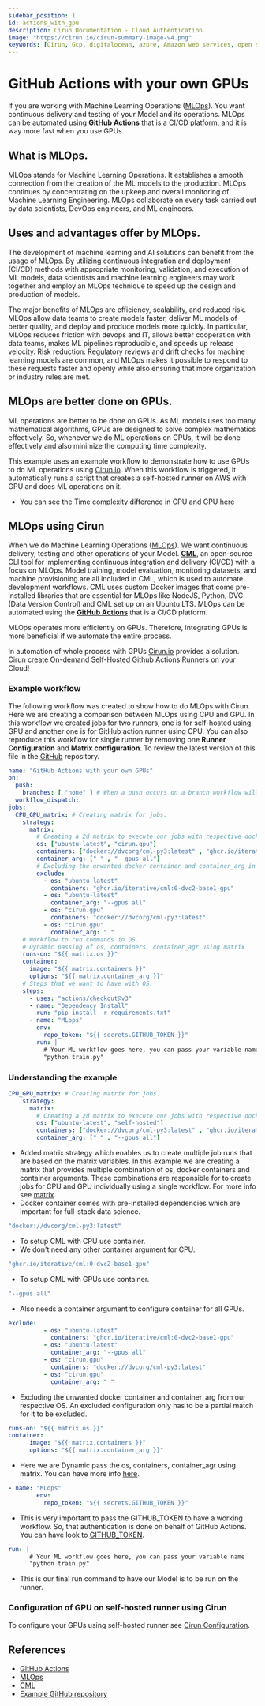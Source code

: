 ```yaml
---
sidebar_position: 1
id: actions_with_gpu
description: Cirun Documentation - Cloud Authentication.
image: "https://cirun.io/cirun-summary-image-v4.png"
keywords: [Cirun, Gcp, digitalocean, azure, Amazon web services, open stack, Authentication, Oracle]
---
```

# GitHub Actions with your own GPUs

If you are working with Machine Learning Operations ([MLOps](https://ml-ops.org/)). You want continuous delivery and testing of your Model and its operations. MLOps can be automated using **[GitHub Actions](https://docs.github.com/en/actions)** that is a CI/CD platform, and it is way more fast when you use GPUs.
## What is MLOps.
MLOps stands for Machine Learning Operations. It establishes a smooth connection from the creation of the ML models to the production. MLOps continues by concentrating on the upkeep and overall monitoring of Machine Learning Engineering. MLOps collaborate on every task carried out by data scientists, DevOps engineers, and ML engineers.

## Uses and advantages offer by MLOps.

The development of machine learning and AI solutions can benefit from the usage of MLOps. By utilizing continuous integration and deployment (CI/CD) methods with appropriate monitoring, validation, and execution of ML models, data scientists and machine learning engineers may work together and employ an MLOps technique to speed up the design and production of models.

The major benefits of MLOps are efficiency, scalability, and reduced risk. MLOps allow data teams to create models faster, deliver ML models of better quality, and deploy and produce models more quickly. In particular, MLOps reduces friction with devops and IT, allows better cooperation with data teams, makes ML pipelines reproducible, and speeds up release velocity. Risk reduction: Regulatory reviews and drift checks for machine learning models are common, and MLOps makes it possible to respond to these requests faster and openly while also ensuring that more organization or industry rules are met.

## MLOps are better done on GPUs.
ML operations are better to be done on GPUs. As ML models uses too many mathematical algorithms, GPUs are designed to solve complex mathematics effectively. So, whenever we do ML operations on GPUs, it will be done effectively and also minimize the computing time complexity.

This example uses an example workflow to demonstrate how to use GPUs to do ML operations using [Cirun.io](https://cirun.io/). When this workflow is triggered, it automatically runs a script that creates a self-hosted runner on AWS with GPU and does ML operations on it.

- You can see the Time complexity difference in CPU and GPU [here](https://github.com/vishal9629/MLops_with_Cirun/actions/runs/3452191297/usage)


## MLOps using Cirun

When we do Machine Learning Operations ([MLOps](https://ml-ops.org/)). We want continuous delivery, testing and other operations of your Model. **[CML](https://github.com/iterative/cml#getting-started)**, an open-source CLI tool for implementing continuous integration and delivery (CI/CD) with a focus on MLOps. Model training, model evaluation, monitoring datasets, and machine provisioning are all included in CML, which is used to automate development workflows. CML uses custom Docker images that come pre-installed libraries that are essential for MLOps like NodeJS, Python, DVC (Data Version Control) and CML set up on an Ubuntu LTS. MLOps can be automated using the **[GitHub Actions](https://docs.github.com/en/actions)** that is a CI/CD platform.

MLOps operates more efficiently on GPUs. Therefore, integrating GPUs is more beneficial if we automate the entire process.

In automation of whole process with GPUs [Cirun.io](https://cirun.io/) provides a solution. Cirun create On-demand Self-Hosted Github Actions Runners on your Cloud!

### Example workflow

The following workflow was created to show how to do MLOps with Cirun. Here we are creating a comparison between MLOps using CPU and GPU. In this workflow we created jobs for two runners, one is for self-hosted using GPU and another one is for GitHub action runner using CPU. You can also reproduce this workflow for single runner by removing one **Runner Configuration** and **Matrix configuration**. To review the latest version of this file in the [GitHub](https://github.com/vishal9629/MLops_with_Cirun/tree/new-example-2/.github/workflows) repository.

```yml
name: "GitHub Actions with your own GPUs"
on: 
  push:
    branches: [ "none" ] # When a push occurs on a branch workflow will trigger on your desired branch.
  workflow_dispatch: 
jobs:
  CPU_GPU_matrix: # Creating matrix for jobs.
    strategy:
      matrix:
        # Creating a 2d matrix to execute our jobs with respective docker containers.
        os: ["ubuntu-latest", "cirun.gpu"] 
        containers: ["docker://dvcorg/cml-py3:latest" , "ghcr.io/iterative/cml:0-dvc2-base1-gpu" ]
        container_arg: [" " , "--gpus all"]
        # Excluding the unwanted docker container and container_arg in our respective OS.
        exclude:
          - os: "ubuntu-latest"
            containers: "ghcr.io/iterative/cml:0-dvc2-base1-gpu"
          - os: "ubuntu-latest"
            container_arg: "--gpus all"
          - os: "cirun.gpu"
            containers: "docker://dvcorg/cml-py3:latest"
          - os: "cirun.gpu"
            container_arg: " "
    # Workflow to run commands in OS.
    # Dynamic passing of os, containers, container_agr using matrix 
    runs-on: "${{ matrix.os }}" 
    container:
      image: "${{ matrix.containers }}"
      options: "${{ matrix.container_arg }}"
    # Steps that we want to have with OS.
    steps:
      - uses: "actions/checkout@v3"
      - name: "Dependency Install"
        run: "pip install -r requirements.txt"
      - name: "MLops"
        env:
          repo_token: "${{ secrets.GITHUB_TOKEN }}"
        run: |
          # Your ML workflow goes here, you can pass your variable name
          "python train.py"
```

### Understanding the example

```yml
CPU_GPU_matrix: # Creating matrix for jobs.
    strategy:
      matrix:
        # Creating a 2d matrix to execute our jobs with respective docker containers.
        os: ["ubuntu-latest", "self-hosted"] 
        containers: ["docker://dvcorg/cml-py3:latest" , "ghcr.io/iterative/cml:0-dvc2-base1-gpu" ]
        container_arg: [" " , "--gpus all"]
```
- Added matrix strategy which enables us to create multiple job runs that are based on the matrix variables. In this example we are creating a matrix that provides multiple combination of os, docker containers and container arguments. These combinations are responsible for to create jobs for CPU and GPU individually using a single workflow. For more info see [matrix](https://docs.github.com/en/actions/using-jobs/using-a-matrix-for-your-jobs).
- Docker container comes with pre-installed dependencies which are important for full-stack data science.
```yml
"docker://dvcorg/cml-py3:latest"
```
- To setup CML with CPU use container.
- We don't need any other container argument for CPU.

```yml
"ghcr.io/iterative/cml:0-dvc2-base1-gpu"
```
- To setup CML with GPUs use container.

```yml
"--gpus all"
```
- Also needs a container argument to configure container for all GPUs.

```yml
exclude:
          - os: "ubuntu-latest"
            containers: "ghcr.io/iterative/cml:0-dvc2-base1-gpu"
          - os: "ubuntu-latest"
            container_arg: "--gpus all"
          - os: "cirun.gpu"
            containers: "docker://dvcorg/cml-py3:latest"
          - os: "cirun.gpu"
            container_arg: " "
```
- Excluding the unwanted docker container and container_arg from our respective OS. An excluded configuration only has to be a partial match for it to be excluded.

```yml
runs-on: "${{ matrix.os }}" 
container:
      image: "${{ matrix.containers }}"
      options: "${{ matrix.container_arg }}"
```
- Here we are Dynamic pass the os, containers, container_agr using matrix. You can have more info [here](https://docs.github.com/en/actions/using-jobs/running-jobs-in-a-container).

```yml
- name: "MLops"
        env:
          repo_token: "${{ secrets.GITHUB_TOKEN }}"
```
- This is very important to pass the GITHUB_TOKEN to have a working workflow. So, that authentication is done on behalf of GitHub Actions. You can have look to [GITHUB_TOKEN](https://docs.github.com/en/authentication/keeping-your-account-and-data-secure/creating-a-personal-access-token).

```yml
run: |
      # Your ML workflow goes here, you can pass your variable name
      "python train.py"
```
- This is our final run command to have our Model is to be run on the runner.

### Configuration of GPU on self-hosted runner using Cirun

To configure your GPUs using self-hosted runner see [Cirun Configuration](https://docs.cirun.io/reference/yaml#gpu-gpu).

## References
- [GitHub Actions](https://docs.github.com/en/actions)
- [MLOps](https://ml-ops.org/)
- [CML](https://cml.dev/)
- [Example GitHub repository](https://github.com/vishal9629/MLops_with_Cirun/tree/new-example-2)